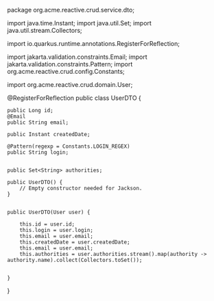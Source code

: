package org.acme.reactive.crud.service.dto;

import java.time.Instant;
import java.util.Set;
import java.util.stream.Collectors;

import io.quarkus.runtime.annotations.RegisterForReflection;

import jakarta.validation.constraints.Email;
import jakarta.validation.constraints.Pattern;
import org.acme.reactive.crud.config.Constants;

import org.acme.reactive.crud.domain.User;

@RegisterForReflection
public class UserDTO {


    public Long id;
    @Email
    public String email;

    public Instant createdDate;

    @Pattern(regexp = Constants.LOGIN_REGEX)
    public String login;


    public Set<String> authorities;

    public UserDTO() {
        // Empty constructor needed for Jackson.
    }


    public UserDTO(User user) {

        this.id = user.id;
        this.login = user.login;
        this.email = user.email;
        this.createdDate = user.createdDate;
        this.email = user.email;
        this.authorities = user.authorities.stream().map(authority -> authority.name).collect(Collectors.toSet());


    }

}
